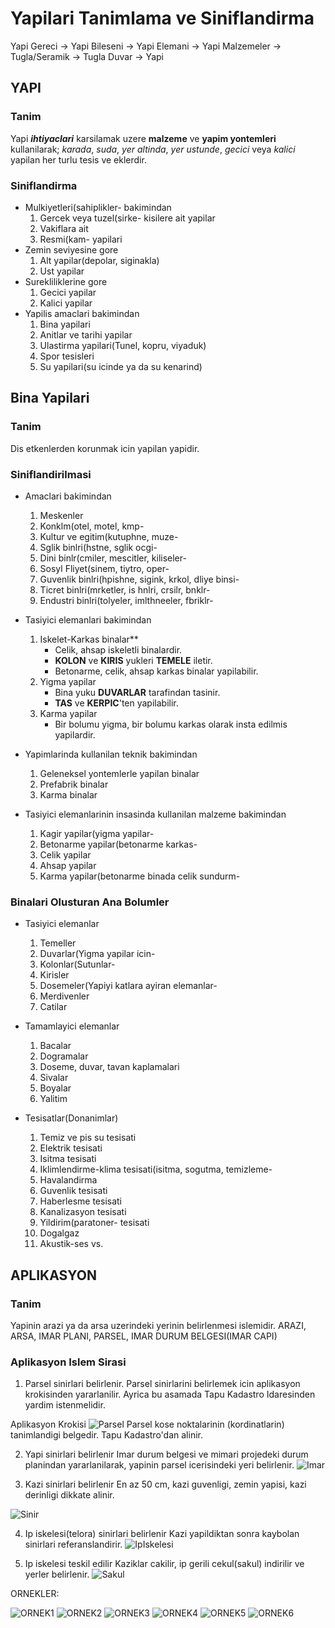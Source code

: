 # Yapilari Tanimlama ve Siniflandirma

Yapi Gereci -> Yapi Bileseni -> Yapi Elemani -> Yapi
Malzemeler  -> Tugla/Seramik -> Tugla Duvar  -> Yapi

## YAPI
### Tanim
Yapi ***ihtiyaclari*** karsilamak uzere **malzeme** ve **yapim yontemleri** kullanilarak; *karada*, *suda*, *yer altinda*, *yer ustunde*, *gecici* veya *kalici* yapilan her turlu tesis ve eklerdir.
### Siniflandirma
- Mulkiyetleri(sahiplikler- bakimindan
    1. Gercek veya tuzel(sirke- kisilere ait yapilar
    2. Vakiflara ait
    3. Resmi(kam- yapilari
- Zemin seviyesine gore
    1. Alt yapilar(depolar, siginakla)
    2. Ust yapilar
- Surekliliklerine gore
    1. Gecici yapilar
    2. Kalici yapilar
- Yapilis amaclari bakimindan
    1. Bina yapilari
    2. Anitlar ve tarihi yapilar
    3. Ulastirma yapilari(Tunel, kopru, viyaduk)
    4. Spor tesisleri
    5. Su yapilari(su icinde ya da su kenarind)
## Bina Yapilari

### Tanim
Dis etkenlerden korunmak icin yapilan yapidir.

### Siniflandirilmasi
- Amaclari bakimindan
    1. Meskenler
    2. Konklm(otel, motel, kmp-
    3. Kultur ve egitim(kutuphne, muze-
    4. Sglik binlri(hstne, sglik ocgi-
    5. Dini binlr(cmiler, mescitler, kiliseler-
    6. Sosyl Fliyet(sinem, tiytro, oper-
    7. Guvenlik binlri(hpishne, sigink, krkol, dliye binsi-
    8. Ticret binlri(mrketler, is hnlri, crsilr, bnklr-
    9. Endustri binlri(tolyeler, imlthneeler, fbriklr-

- Tasiyici elemanlari bakimindan
    1. Iskelet-Karkas binalar**
       - Celik, ahsap iskeletli binalardir.
       - **KOLON** ve **KIRIS** yukleri **TEMELE** iletir.
       - Betonarme, celik, ahsap karkas binalar yapilabilir.
    2. Yigma yapilar
       - Bina yuku **DUVARLAR** tarafindan tasinir.
       - **TAS** ve **KERPIC**'ten yapilabilir.
    3. Karma yapilar
        - Bir bolumu yigma, bir bolumu karkas olarak insta edilmis yapilardir.

- Yapimlarinda kullanilan teknik bakimindan
    1. Geleneksel yontemlerle yapilan binalar
    2. Prefabrik binalar
    3. Karma binalar

- Tasiyici elemanlarinin insasinda kullanilan malzeme bakimindan
    1. Kagir yapilar(yigma yapilar-
    2. Betonarme yapilar(betonarme karkas-
    3. Celik yapilar
    4. Ahsap yapilar
    5. Karma yapilar(betonarme binada celik sundurm-
### Binalari Olusturan Ana Bolumler
- Tasiyici elemanlar
    1. Temeller
    2. Duvarlar(Yigma yapilar icin-
    3. Kolonlar(Sutunlar-
    4. Kirisler
    5. Dosemeler(Yapiyi katlara ayiran elemanlar-
    6. Merdivenler
    7. Catilar

- Tamamlayici elemanlar
    1. Bacalar
    2. Dogramalar
    3. Doseme, duvar, tavan kaplamalari
    4. Sivalar
    5. Boyalar
    6. Yalitim

- Tesisatlar(Donanimlar)
    1. Temiz ve pis su tesisati
    2. Elektrik tesisati
    3. Isitma tesisati
    4. Iklimlendirme-klima tesisati(isitma, sogutma, temizleme-
    5. Havalandirma
    6. Guvenlik tesisati
    7. Haberlesme tesisati
    8. Kanalizasyon tesisati
    9. Yildirim(paratoner- tesisati
    10. Dogalgaz
    11. Akustik-ses vs.

## APLIKASYON

### Tanim
Yapinin arazi ya da arsa uzerindeki yerinin belirlenmesi islemidir.
ARAZI, ARSA, IMAR PLANI, PARSEL, IMAR DURUM BELGESI(IMAR CAPI)

### Aplikasyon Islem Sirasi
1. Parsel sinirlari belirlenir.
Parsel sinirlarini belirlemek icin aplikasyon krokisinden yararlanilir. Ayrica bu asamada Tapu Kadastro Idaresinden yardim istenmelidir.

Aplikasyon Krokisi
![Parsel](./images/parsel.png)
Parsel kose noktalarinin (kordinatlarin) tanimlandigi belgedir. Tapu Kadastro'dan alinir.

2. Yapi sinirlari belirlenir
Imar durum belgesi ve mimari projedeki durum planindan yararlanilarak, yapinin parsel icerisindeki yeri belirlenir.
![Imar](./images/imar.png)

3. Kazi sinirlari belirlenir
En az 50 cm, kazi guvenligi, zemin yapisi, kazi derinligi dikkate alinir.

![Sinir](./images/sinir.png)

4. Ip iskelesi(telora) sinirlari belirlenir
Kazi yapildiktan sonra kaybolan sinirlari referanslandirir.
![IpIskelesi](./images/ipiskelesi.png)

5. Ip iskelesi teskil edilir
Kaziklar cakilir, ip gerili cekul(sakul) indirilir ve yerler belirlenir.
![Sakul](./images/sakul.png)

ORNEKLER:

![ORNEK1](./images/ornek1.png)
![ORNEK2](./images/ornek2.png)
![ORNEK3](./images/ornek3.png)
![ORNEK4](./images/ornek4.png)
![ORNEK5](./images/ornek5.png)
![ORNEK6](./images/ornek6.png)
